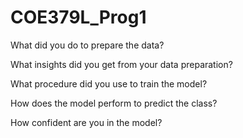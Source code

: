 # COE379L_Prog1

What did you do to prepare the data?

What insights did you get from your data preparation?

What procedure did you use to train the model?

How does the model perform to predict the class?

How confident are you in the model?
